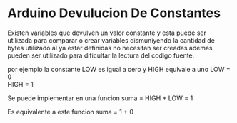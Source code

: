 # Arduino Devulucion De Constantes

Existen variables que devulven un valor constante y esta puede ser utilizada para comparar o crear variables dismuniyendo la cantidad de bytes utilizado al ya estar definidas no necesitan ser creadas ademas pueden ser utilizado para dificultar la lectura del codigo fuente. 

por ejemplo la constante LOW es igual a cero y HIGH equivale a uno
LOW = 0  
HIGH = 1 

Se puede implementar en una funcion 
suma = HIGH + LOW = 1

Es equivalente a este funcion
suma = 1 + 0


